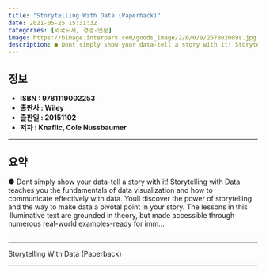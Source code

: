 ```yaml
---
title: "Storytelling With Data (Paperback)"
date: 2021-05-25 15:31:32
categories: [외국도서, 경영-인문]
image: https://bimage.interpark.com/goods_image/2/0/0/9/257802009s.jpg
description: ● Dont simply show your data-tell a story with it! Storytelling with Data teaches you the fundamentals of data visualization and how to communicate effectively
---
```


## **정보**

- **ISBN : 9781119002253**
- **출판사 : Wiley**
- **출판일 : 20151102**
- **저자 : Knaflic, Cole Nussbaumer**

------



## **요약**

●  Dont simply show your data-tell a story with it! Storytelling with Data teaches you the fundamentals of data visualization and how to communicate effectively with data. Youll discover the power of storytelling and the way to make data a pivotal point in your story. The lessons in this illuminative text are grounded in theory, but made accessible through numerous real-world examples-ready for imm...

------



------


Storytelling With Data (Paperback) 

------


